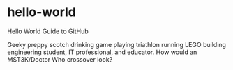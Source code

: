 # hello-world
Hello World Guide to GitHub

Geeky preppy scotch drinking game playing triathlon running LEGO building engineering student, IT professional, and educator.
How would an MST3K/Doctor Who crossover look?
